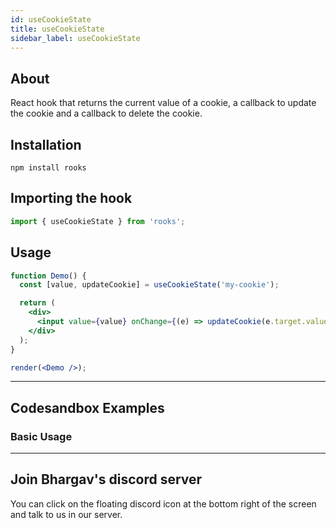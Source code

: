 ```yaml
---
id: useCookieState
title: useCookieState
sidebar_label: useCookieState
---
```


## About

React hook that returns the current value of a cookie, a callback to update the cookie and a callback to delete the cookie.

[//]: # 'Main'

## Installation

```
npm install rooks
```

## Importing the hook

```javascript
import { useCookieState } from 'rooks';
```

## Usage

```jsx
function Demo() {
  const [value, updateCookie] = useCookieState('my-cookie');

  return (
    <div>
      <input value={value} onChange={(e) => updateCookie(e.target.value)} />
    </div>
  );
}

render(<Demo />);
```

---

## Codesandbox Examples

### Basic Usage

---

## Join Bhargav's discord server

You can click on the floating discord icon at the bottom right of the screen and talk to us in our server.
